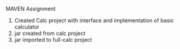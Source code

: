 MAVEN Assignment

1. Created Calc project with interface and implementation of basic calculator
2. jar created from calc project
3. jar imported to full-calc project
